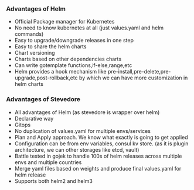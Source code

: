 ### Advantages of Helm
- Official Package manager for Kubernetes
- No need to know kubernetes at all (just values.yaml and helm commands)
- Easy to upgrade/downgrade releases in one step
- Easy to share the helm charts
- Chart versioning
- Charts based on other dependencies charts
- Can write gotemplate functions,if-else,range,etc 
- Helm provides a hook mechanism like pre-install,pre-delete,pre-upgrade,post-rollback,etc by which we can have more customization in helm charts

### Advantages of Stevedore
- All advantages of Helm (as stevedore is wrapper over helm)
- Declarative way
- Gitops
- No duplication of values.yaml for multiple envs/services
- Plan and Apply approach. We know what exactly is going to get applied
- Configuration can be from env variables, consul kv store. (as it is plugin architecture, we can other storages like etcd, vault)
- Battle tested in gojek to handle 100s of helm releases across multiple envs and multiple countries
- Merge yaml files based on weights and produce final values.yaml for helm release
- Supports both helm2 and helm3
